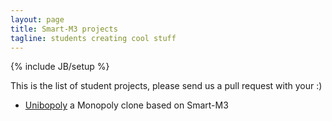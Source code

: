 ```yaml
---
layout: page
title: Smart-M3 projects
tagline: students creating cool stuff
---
```

{% include JB/setup %}

<p>This is the list of student projects, please send us a pull request with your :)</p>

<ul class="posts">
    <li><a href="https://github.com/lorddex/unibopoly">Unibopoly</a> a Monopoly clone based on Smart-M3</li>
</ul>
